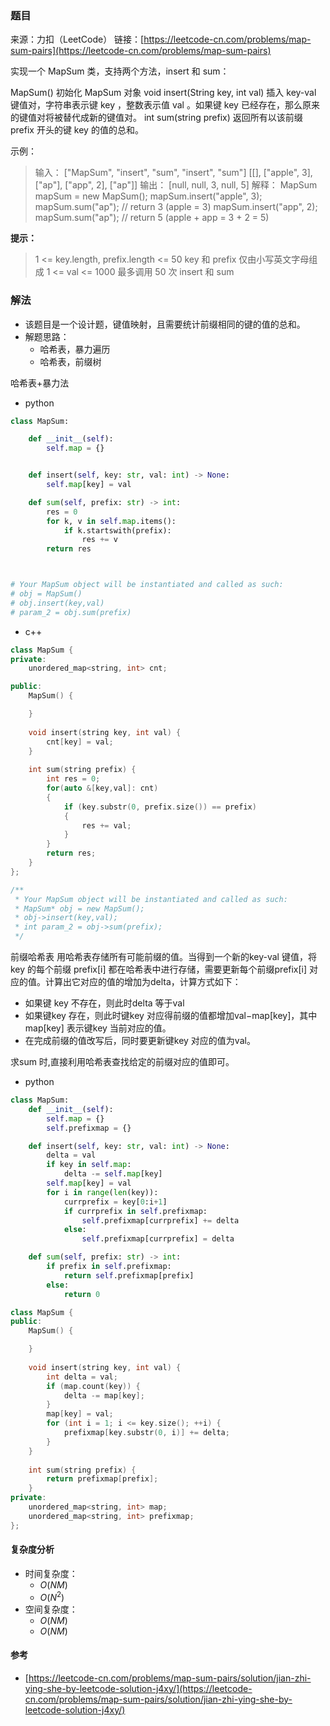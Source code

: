 ### 题目
来源：力扣（LeetCode）
链接：[https://leetcode-cn.com/problems/map-sum-pairs](https://leetcode-cn.com/problems/map-sum-pairs)

实现一个 MapSum 类，支持两个方法，insert 和 sum：

MapSum() 初始化 MapSum 对象
void insert(String key, int val) 插入 key-val 键值对，字符串表示键 key ，整数表示值 val 。如果键 key 已经存在，那么原来的键值对将被替代成新的键值对。
int sum(string prefix) 返回所有以该前缀 prefix 开头的键 key 的值的总和。


示例：
>输入：
>["MapSum", "insert", "sum", "insert", "sum"]
>[[], ["apple", 3], ["ap"], ["app", 2], ["ap"]]
>输出：
>[null, null, 3, null, 5]
>解释：
>MapSum mapSum = new MapSum();
>mapSum.insert("apple", 3);  
>mapSum.sum("ap");           // return 3 (apple = 3)
>mapSum.insert("app", 2);    
>mapSum.sum("ap");           // return 5 (apple + app = 3 + 2 = 5)


**提示：**
>1 <= key.length, prefix.length <= 50
>key 和 prefix 仅由小写英文字母组成
>1 <= val <= 1000
>最多调用 50 次 insert 和 sum




### 解法
* 该题目是一个设计题，键值映射，且需要统计前缀相同的键的值的总和。
* 解题思路：
	- 哈希表，暴力遍历
	- 哈希表，前缀树

哈希表+暴力法

* python
```python
class MapSum:

    def __init__(self):
        self.map = {}


    def insert(self, key: str, val: int) -> None:
        self.map[key] = val

    def sum(self, prefix: str) -> int:
        res = 0
        for k, v in self.map.items():
            if k.startswith(prefix):
                res += v
        return res



# Your MapSum object will be instantiated and called as such:
# obj = MapSum()
# obj.insert(key,val)
# param_2 = obj.sum(prefix)
```
* c++

```c++
class MapSum {
private:
    unordered_map<string, int> cnt;

public:
    MapSum() {

    }
    
    void insert(string key, int val) {
        cnt[key] = val;
    }
    
    int sum(string prefix) {
        int res = 0;
        for(auto &[key,val]: cnt)
        {
            if (key.substr(0, prefix.size()) == prefix)
            {
                res += val;
            }
        }
        return res;
    }
};

/**
 * Your MapSum object will be instantiated and called as such:
 * MapSum* obj = new MapSum();
 * obj->insert(key,val);
 * int param_2 = obj->sum(prefix);
 */
```

前缀哈希表
用哈希表存储所有可能前缀的值。当得到一个新的key-val 键值，将 key 的每个前缀 prefix[i] 都在哈希表中进行存储，需要更新每个前缀prefix[i] 对应的值。计算出它对应的值的增加为delta，计算方式如下：
* 如果键 key 不存在，则此时delta 等于val
* 如果键key 存在，则此时键key 对应得前缀的值都增加val−map[key]，其中 map[key] 表示键key 当前对应的值。
* 在完成前缀的值改写后，同时要更新键key 对应的值为val。

求sum 时,直接利用哈希表查找给定的前缀对应的值即可。

 

* python
```python
class MapSum:
    def __init__(self):
        self.map = {}
        self.prefixmap = {}

    def insert(self, key: str, val: int) -> None:
        delta = val
        if key in self.map:
            delta -= self.map[key]
        self.map[key] = val
        for i in range(len(key)):
            currprefix = key[0:i+1]
            if currprefix in self.prefixmap:
                self.prefixmap[currprefix] += delta
            else:
                self.prefixmap[currprefix] = delta

    def sum(self, prefix: str) -> int:
        if prefix in self.prefixmap:
            return self.prefixmap[prefix]
        else:
            return 0
```

```c++
class MapSum {
public:
    MapSum() {

    }
    
    void insert(string key, int val) {
        int delta = val;
        if (map.count(key)) {
            delta -= map[key];
        }
        map[key] = val;
        for (int i = 1; i <= key.size(); ++i) {
            prefixmap[key.substr(0, i)] += delta;
        }
    }
    
    int sum(string prefix) {
        return prefixmap[prefix];
    }
private:
    unordered_map<string, int> map;
    unordered_map<string, int> prefixmap;
};
```


#### 复杂度分析
* 时间复杂度： 
	*  $O(NM)$
	* $O(N^2)$
* 空间复杂度： 
	*  $O(NM)$
	* $O(NM)$


#### 参考
* [https://leetcode-cn.com/problems/map-sum-pairs/solution/jian-zhi-ying-she-by-leetcode-solution-j4xy/](https://leetcode-cn.com/problems/map-sum-pairs/solution/jian-zhi-ying-she-by-leetcode-solution-j4xy/)